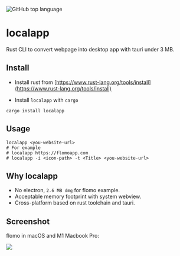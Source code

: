 ![GitHub top language](https://img.shields.io/github/languages/top/xcodebuild/localapp?style=for-the-badge)
# localapp
Rust CLI to convert webpage into desktop app with tauri under 3 MB.

## Install

- Install rust from [https://www.rust-lang.org/tools/install](https://www.rust-lang.org/tools/install)
  
- Install `localapp` with `cargo`
```shell
cargo install localapp
```

## Usage

```
localapp <you-website-url>
# For example
# localapp https://flomoapp.com
# localapp -i <icon-path> -t <Title> <you-website-url>
```

## Why localapp

- No electron, `2.6 MB dmg` for flomo example.
- Acceptable memory footprint with system webview.
- Cross-platform based on rust toolchain and tauri.


## Screenshot

flomo in macOS and M1 Macbook Pro:

![](https://s1.ax1x.com/2022/06/07/XDyfne.png)